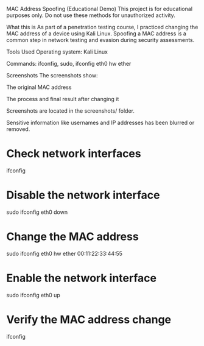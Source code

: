 MAC Address Spoofing (Educational Demo)
This project is for educational purposes only. Do not use these methods for unauthorized activity.

What this is
As part of a penetration testing course, I practiced changing the MAC address of a device using Kali Linux. Spoofing a MAC address is a common step in network testing and evasion during security assessments.

Tools Used
Operating system: Kali Linux

Commands: ifconfig, sudo, ifconfig eth0 hw ether

Screenshots
The screenshots show:

The original MAC address

The process and final result after changing it

Screenshots are located in the screenshots/ folder.

Sensitive information like usernames and IP addresses has been blurred or removed.

# Check network interfaces
ifconfig

# Disable the network interface
sudo ifconfig eth0 down

# Change the MAC address
sudo ifconfig eth0 hw ether 00:11:22:33:44:55

# Enable the network interface
sudo ifconfig eth0 up

# Verify the MAC address change
ifconfig

